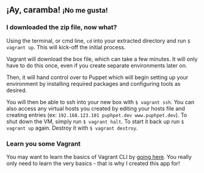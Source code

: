 ## ¡Ay, caramba! <small>¡No me gusta!</small>

### I downloaded the zip file, now what?

Using the terminal, or cmd line, `cd` into your extracted directory and run
`$ vagrant up`. This will kick-off the initial process.

Vagrant will download the box file, which can take a few minutes. It will only have to do this once, even
if you create separate environments later on.

Then, it will hand control over to Puppet which will begin setting up your environment by installing
required packages and configuring tools as desired.

You will then be able to ssh into your new box with `$ vagrant ssh`. You can also access any virtual hosts
you created by editing your hosts file and creating entries (ex:
`192.168.123.101 puphpet.dev www.puphpet.dev`). To shut down the VM, simply run `$ vagrant halt`. To start
it back up run `$ vagrant up` again. Destroy it with `$ vagrant destroy`.

### Learn you some Vagrant

You may want to learn the basics of Vagrant CLI by [going here](http://docs.vagrantup.com/v2/cli/index.html).
You really only need to learn the very basics - that is why I created this app for!
